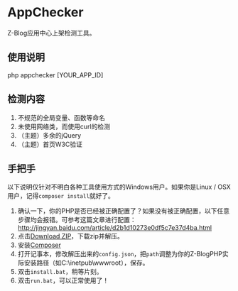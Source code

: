 AppChecker
=============================
Z-Blog应用中心上架检测工具。


## 使用说明
php appchecker [YOUR_APP_ID]

## 检测内容
1. 不规范的全局变量、函数等命名
1. 未使用网络类，而使用curl的检测
1. （主题）多余的jQuery
1. （主题）首页W3C验证

## 手把手

以下说明仅针对不明白各种工具使用方式的Windows用户。如果你是Linux / OSX用户，记得``composer install``就好了。

1. 确认一下，你的PHP是否已经被正确配置了？如果没有被正确配置，以下任意步骤均会报错。可参考这篇文章进行配置：http://jingyan.baidu.com/article/d2b1d10273e0df5c7e37d4ba.html
1. 点击[Download ZIP](https://github.com/zsxsoft/appchecker/archive/master.zip)，下载zip并解压。
1. 安装[Composer](https://getcomposer.org/)
1. 打开记事本，修改解压出来的``config.json``，把``path``调整为你的Z-BlogPHP实际安装路径（如C:\inetpub\wwwroot），保存。
1. 双击``install.bat``，稍等片刻。
1. 双击``run.bat``，可以正常使用了！